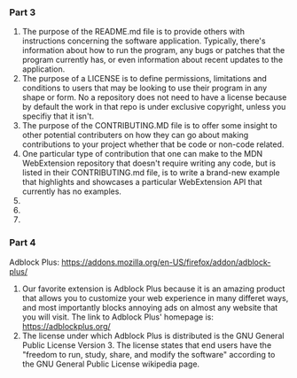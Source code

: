 ### Part 3  
1. The purpose of the README.md file is to provide others with instructions concerning the software application. Typically, there's information about how to run the program, any bugs or patches that the program currently has, or even information about recent updates to the application.  
2. The purpose of a LICENSE is to define permissions, limitations and conditions to users that may be looking to use their program in any shape or form. No a repository does not need to have a license because by default the work in that repo is under exclusive copyright, unless you specifiy that it isn't.  
3. The purpose of the CONTRIBUTING.MD file is to offer some insight to other potential contributers on how they can go about making contributions to your project whether that be code or non-code related.  
4. One particular type of contribution that one can make to the MDN WebExtension repository that doesn't require writing any code, but is listed in their CONTRIBUTING.md file, is to write a brand-new example that highlights and showcases a particular WebExtension API that currently has no examples.  
5.   
6.   
7.   

### Part 4  
Adblock Plus: https://addons.mozilla.org/en-US/firefox/addon/adblock-plus/  
1. Our favorite extension is Adblock Plus because it is an amazing product that allows you to customize your web experience in many differet ways, and most importantly blocks annoying ads on almost any website that you will visit. The link to Adblock Plus' homepage is: https://adblockplus.org/  
2. The license under which Adblock Plus is distributed is the GNU General Public License Version 3. The license states that end users have the "freedom to run, study, share, and modify the software" according to the GNU General Public License wikipedia page.  
